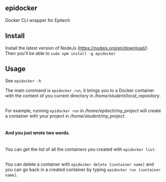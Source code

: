 ## epidocker
Docker CLI wrapper for Epitech

## Install

Install the latest version of NodeJs (https://nodejs.org/en/download/)<br>
Then you'll be able to `sudo npm install -g epidocker`<br>

## Usage

See `epidocker -h`

The main command is `epidocker run`, it brings you to a Docker container with the content of you current directory in _/home/student/local_repository_.<br><br>

For example, running `epidocker run` in _/home/epitech/my_project_  will create a container with your project in _/home/student/my_project_.<br><br>

#### And you just wrote two words.<br><br>

You can get the list of all the containers you created with `epidocker list`.<br><br>

You can delete a container with `epidocker delete [container name]` and you can go back in a created container by typing `epidocker run [container name]`.<br><br>


